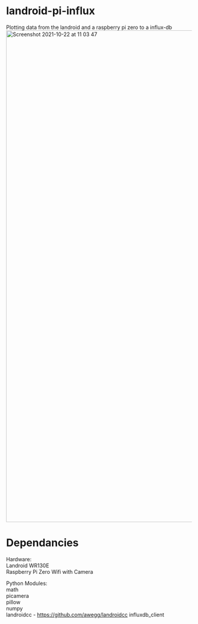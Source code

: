 # landroid-pi-influx
Plotting data from the landroid and a raspberry pi zero to a influx-db  
<img width="1330" alt="Screenshot 2021-10-22 at 11 03 47" src="https://user-images.githubusercontent.com/16882283/138441606-d47fba6c-3edd-425d-8309-9f7b2654dd45.png">

# Dependancies 

Hardware:  
Landroid WR130E  
Raspberry Pi Zero Wifi with Camera   

Python Modules:  
math  
picamera  
pillow  
numpy  
landroidcc - https://github.com/awegg/landroidcc
influxdb_client  
